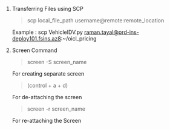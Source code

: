 1. Transferring Files using SCP  
    > scp local_file_path username@remote:remote_location
    
    Example : scp VehicleIDV.py raman.tayal@prd-ins-deploy101.fsins.az8:~/oicl_pricing 

2. Screen Command 
    > screen -S screen_name

    For creating separate screen 

    > (control + a + d)

    For de-attaching the screen

    > screen -r screen_name

    For re-attaching the Screen